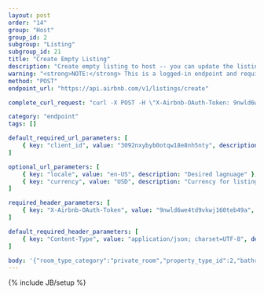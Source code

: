 ```yaml
---
layout: post
order: "14"
group: "Host"
group_id: 2
subgroup: "Listing"
subgroup_id: 21
title: "Create Empty Listing"
description: "Create empty listing to host -- you can update the listing with information in other requests."
warning: "<strong>NOTE:</strong> This is a logged-in endpoint and requires an <strong>access_token</strong>. See <a href=\"#login-by-email\">Login Endpoints.</a>"
method: "POST"
endpoint_url: "https://api.airbnb.com/v1/listings/create"

complete_curl_request: "curl -X POST -H \"X-Airbnb-OAuth-Token: 9nwld6we4td9vkwj160teb49a\" -H \"Content-Type: application/json; charset=UTF-8\" --data '{\"room_type_category\":\"private_room\",\"property_type_id\":2,\"bathrooms\":1,\"person_capacity\":1,\"beds\":1,\"bedrooms\":1,\"city\":\"Sunnyvale, California, US\"}' --compressed https://api.airbnb.com/v1/listings/create?client_id=3092nxybyb0otqw18e8nh5nty&locale=en-US&currency=USD"

category: "endpoint"
tags: []

default_required_url_parameters: [
	{ key: "client_id", value: "3092nxybyb0otqw18e8nh5nty", description: "API Key" }
]

optional_url_parameters: [
	{ key: "locale", value: "en-US", description: "Desired lagnuage" },
	{ key: "currency", value: "USD", description: "Currency for listings" }
]

required_header_parameters: [
	{ key: "X-Airbnb-OAuth-Token", value: "9nwld6we4td9vkwj160teb49a", description: "Airbnb auth token (from auth-ing with login endpoints)" }
]

default_required_header_parameters: [
	{ key: "Content-Type", value: "application/json; charset=UTF-8", description: "Content type" }
]

body: '{"room_type_category":"private_room","property_type_id":2,"bathrooms":1,"person_capacity":1,"beds":1,"bedrooms":1,"city":"Sunnyvale, California, US"}'
---
```

{% include JB/setup %}
